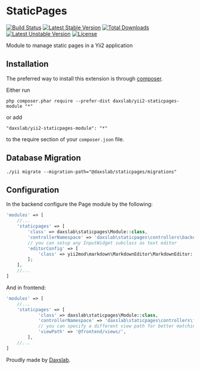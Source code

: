 StaticPages
===========

[![Build Status](https://secure.travis-ci.org/daxslab/yii2-staticpages-module.png)](http://travis-ci.org/daxslab/yii2-staticpages-module)
[![Latest Stable Version](https://poser.pugx.org/daxslab/yii2-staticpages-module/v/stable.svg)](https://packagist.org/packages/daxslab/yii2-staticpages-module)
[![Total Downloads](https://poser.pugx.org/daxslab/yii2-staticpages-module/downloads)](https://packagist.org/packages/daxslab/yii2-staticpages-module)
[![Latest Unstable Version](https://poser.pugx.org/daxslab/yii2-staticpages-module/v/unstable.svg)](https://packagist.org/packages/daxslab/yii2-staticpages-module)
[![License](https://poser.pugx.org/daxslab/yii2-staticpages-module/license.svg)](https://packagist.org/packages/daxslab/yii2-staticpages-module)

Module to manage static pages in a Yii2 application

Installation
------------

The preferred way to install this extension is through [composer](http://getcomposer.org/download/).

Either run

```
php composer.phar require --prefer-dist daxslab/yii2-staticpages-module "*"
```

or add

```
"daxslab/yii2-staticpages-module": "*"
```

to the require section of your `composer.json` file.

Database Migration
------------------

```
./yii migrate --migration-path="@daxslab/staticpages/migrations"
```

Configuration
-------------

In the backend configure the Page module by the following:

```php
'modules' => [
    //...   
    'staticpages' => [
        'class' => daxslab\staticpages\Module::class,
        'controllerNamespace' => 'daxslab\staticpages\controllers\backend',
        // you can setup any InputWidget subclass as text editor
        'editorConfig' => [
            'class' => yii2mod\markdown\MarkdownEditor\MarkdownEditor::class,
        ];
    ],
    //...
]
```

And in frontend:

```php
'modules' => [
    //...   
    'staticpages' => [
            'class' => daxslab\staticpages\Module::class,
            'controllerNamespace' => 'daxslab\staticpages\controllers\frontend',
            // you can specify a different view path for better matching your style
            'viewPath' => '@frontend/views/',
        ],
    //...
]
```

Proudly made by [Daxslab](http://daxslab.com).
